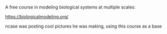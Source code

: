 A free course in modeling biological systems at multiple scales:

https://biologicalmodeling.org/

ncase was posting cool pictures he was making, using this course as a base